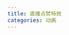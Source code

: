 ```yaml
---
title: 直播点赞特效
categories: 动画
---
```


<script setup>
import { HtmlViewer } from '@wenonly/html-viewer'
import viewerData from './index.html?viewer';
</script>

<html-viewer :previewHtml="viewerData.html" :files="viewerData.files" iframeHeight="calc(100vh - 451px)"/>
